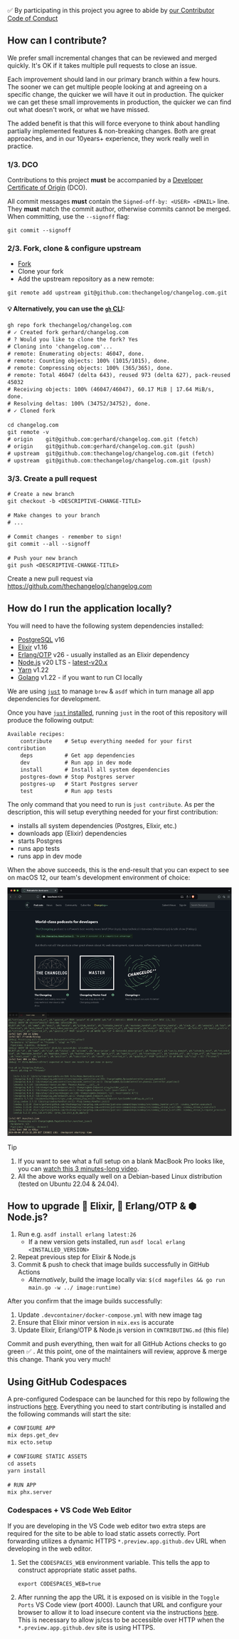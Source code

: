 ✅ By participating in this project you agree to abide by [our Contributor Code of Conduct](https://changelog.com/coc)

## How can I contribute?

We prefer small incremental changes that can be reviewed and merged quickly.
It's OK if it takes multiple pull requests to close an issue.

Each improvement should land in our primary branch within a few hours.
The sooner we can get multiple people looking at and agreeing on a specific change, the quicker we will have it out in production.
The quicker we can get these small improvements in production, the quicker we can find out what doesn't work, or what we have missed.

The added benefit is that this will force everyone to think about handling partially implemented features & non-breaking changes.
Both are great approaches, and in our 10years+ experience, they work really well in practice.

### 1/3. DCO

Contributions to this project **must** be accompanied by a [Developer Certificate of Origin](https://github.com/apps/dco) (DCO).

All commit messages **must** contain the `Signed-off-by: <USER> <EMAIL>` line.
They **must** match the commit author, otherwise commits cannot be merged.
When committing, use the `--signoff` flag:

```shell
git commit --signoff
```

### 2/3. Fork, clone & configure upstream

- [Fork](https://github.com/thechangelog/changelog.com/fork)
- Clone your fork
- Add the upstream repository as a new remote:

```console
git remote add upstream git@github.com:thechangelog/changelog.com.git
```

#### 💡 Alternatively, you can use the [`gh` CLI](https://cli.github.com/):

```console
gh repo fork thechangelog/changelog.com
# ✓ Created fork gerhard/changelog.com
# ? Would you like to clone the fork? Yes
# Cloning into 'changelog.com'...
# remote: Enumerating objects: 46047, done.
# remote: Counting objects: 100% (1015/1015), done.
# remote: Compressing objects: 100% (365/365), done.
# remote: Total 46047 (delta 643), reused 973 (delta 627), pack-reused 45032
# Receiving objects: 100% (46047/46047), 60.17 MiB | 17.64 MiB/s, done.
# Resolving deltas: 100% (34752/34752), done.
# ✓ Cloned fork

cd changelog.com
git remote -v
# origin	git@github.com:gerhard/changelog.com.git (fetch)
# origin	git@github.com:gerhard/changelog.com.git (push)
# upstream	git@github.com:thechangelog/changelog.com.git (fetch)
# upstream	git@github.com:thechangelog/changelog.com.git (push)
```

### 3/3. Create a pull request


```console
# Create a new branch
git checkout -b <DESCRIPTIVE-CHANGE-TITLE>

# Make changes to your branch
# ...

# Commit changes - remember to sign!
git commit --all --signoff

# Push your new branch
git push <DESCRIPTIVE-CHANGE-TITLE>
```

Create a new pull request via https://github.com/thechangelog/changelog.com

## How do I run the application locally?

You will need to have the following system dependencies installed:
- [PostgreSQL](https://www.postgresql.org/download/) v16
- [Elixir](https://elixir-lang.org/install.html) v1.16
- [Erlang/OTP](https://www.erlang.org/downloads) v26 - usually installed as an Elixir dependency
- [Node.js](https://nodejs.org/en/download/) v20 LTS - [latest-v20.x](https://nodejs.org/download/release/latest-v20.x/)
- [Yarn](https://yarnpkg.com/getting-started/install) v1.22
- [Golang](https://go.dev/doc/install) v1.22 - if you want to run CI locally

We are using [`just`](https://github.com/casey/just) to manage `brew` & `asdf` which in turn manage all app dependencies for development.

Once you have [`just` installed](https://github.com/casey/just?tab=readme-ov-file#installation), running `just` in the root of this repository will produce the following output:

```console
Available recipes:
    contribute    # Setup everything needed for your first contribution
    deps          # Get app dependencies
    dev           # Run app in dev mode
    install       # Install all system dependencies
    postgres-down # Stop Postgres server
    postgres-up   # Start Postgres server
    test          # Run app tests
```

The only command that you need to run is `just contribute`.
As per the description, this will setup everything needed for your first contribution:
- installs all system dependencies (Postgres, Elixir, etc.)
- downloads app (Elixir) dependencies
- starts Postgres
- runs app tests
- runs app in dev mode

When the above succeeds, this is the end-result that you can expect to see on macOS 12, our team's development environment of choice:

<img src="changelog-local-dev-2024.png">

> [!TIP]
> 1. If you want to see what a full setup on a blank MacBook Pro looks like, you can [watch this 3 minutes-long video](https://github.com/thechangelog/changelog.com/pull/521).
> 2. All the above works equally well on a Debian-based Linux distribution (tested on Ubuntu 22.04 & 24.04).

## How to upgrade 💜 Elixir, 🚜 Erlang/OTP & ⬢ Node.js?

1. Run e.g. `asdf install erlang latest:26`
    - If a new version gets installed, run `asdf local erlang <INSTALLED_VERSION>`
2. Repeat previous step for Elixir & Node.js
3. Commit & push to check that image builds successfully in GitHub Actions
    - _Alternatively_, build the image locally via: `$(cd magefiles && go run main.go -w ../ image:runtime)`

After you confirm that the image builds successfully:
1. Update `.devcontainer/docker-compose.yml` with new image tag
2. Ensure that Elixir minor version in `mix.exs` is accurate
3. Update Elixir, Erlang/OTP & Node.js version in `CONTRIBUTING.md` (this file)

Commit and push everything, then wait for all GitHub Actions checks to go green
✅ . At this point, one of the maintainers will review, approve & merge this
change. Thank you very much!

## Using GitHub Codespaces

A pre-configured Codespace can be launched for this repo by following the instructions [here](https://docs.github.com/codespaces/developing-in-codespaces/creating-a-codespace-for-a-repository). Everything you need to start contributing is installed and the following commands will start the site:

```console
# CONFIGURE APP
mix deps.get_dev
mix ecto.setup

# CONFIGURE STATIC ASSETS
cd assets
yarn install

# RUN APP
mix phx.server
```

### Codespaces + VS Code Web Editor

If you are developing in the VS Code web editor two extra steps are required for the site to be able to load static assets correctly. Port forwarding utilizes a dynamic HTTPS `*.preview.app.github.dev` URL when developing in the web editor.

1. Set the `CODESPACES_WEB` environment variable. This tells the app to construct appropriate static asset paths.

   ```console
   export CODESPACES_WEB=true
   ```

2. After running the app the URL it is exposed on is visible in the `Toggle Ports` VS Code view (port 4000). Launch that URL and configure your browser to allow it to load insecure content via the instructions [here](https://experienceleague.adobe.com/docs/target/using/experiences/vec/troubleshoot-composer/mixed-content.html). This is necessary to allow js/css to be accessible over HTTP when the `*.preview.app.github.dev` site is using HTTPS.
